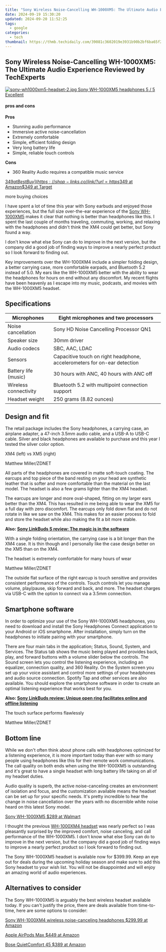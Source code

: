 ```yaml
---
title: "Sony Wireless Noise-Cancelling WH-1000XM5: The Ultimate Audio Experience Reviewed by TechExperts"
date: 2024-09-19 15:30:20
updated: 2024-09-20 11:52:25
tags:
  - google
categories:
  - tech
thumbnail: https://thmb.techidaily.com/39081c3602019e3931b90b2bf6ba65f285840198c689fcbfa16aad9f4c667d5e.jpg
---
```


## Sony Wireless Noise-Cancelling WH-1000XM5: The Ultimate Audio Experience Reviewed by TechExperts

[![sony-wh1000xm5-headset-2.jpg](https://www.zdnet.com/a/img/2022/10/12/bf974597-e7db-4c73-b173-a3596901c41f/sony-wh1000xm5-headset-2.jpg) Sony WH-1000XM5 headphones 5 / 5  Excellent](https://shop-links.co/link/?url=https%3A%2F%2Fwww.bestbuy.com%2Fsite%2Fsony-wh-1000xm5-wireless-noise-canceling-over-the-ear-headphones-black%2F6505727.p%3FskuId%3D6505727&publisher_slug=itechdaily19598&exclusive=1) 

#### pros and cons

**Pros** 
* Stunning audio performance
* Immersive active noise-cancellation
* Extremely comfortable
* Simple, efficient folding design
* Very long battery life
* Simple, reliable touch controls

**Cons** 
* 360 Reality Audio requires a compatible music service

[$349 at Best Buy](https://shop-links.co/link/?url=https%3A%2F%2Fwww.bestbuy.com%2Fsite%2Fsony-wh-1000xm5-wireless-noise-canceling-over-the-ear-headphones-black%2F6505727.p%3FskuId%3D6505727&publisher_slug=itechdaily19598&exclusive=1)[$349 at Amazon](https://buy.geni.us/Proxy.ashx?TSID=368250&GR%5FURL=https%3A%2F%2Fwww.amazon.com%2FSony-WH-1000XM5-Canceling-Headphones-Hands-Free%2Fdp%2FB09XS7JWHH%2F%3Ftag%3Dzd-buy-button-20%26ascsubtag%3D%5F%5FCOM%5FCLICK%5FID%5F%5F%7C9928fd5d-3856-46f8-b6d5-67c9a3170fc2%7Cdtp&dtb=1)[$349 at Target](https://shop-links.co/link/?url=https%3A%2F%2Fwww.target.com%2Fp%2Fsony-wh-1000xm5-bluetooth-wireless-noise-canceling-headphones-black%2F-%2FA-86314264&publisher_slug=itechdaily19598&exclusive=1)

more buying choices 

I have spent a lot of time this year with Sony earbuds and enjoyed those experiences, but the full size over-the-ear experience of the [Sony WH-1000XM5](https://electronics.sony.com/audio/headphones/all-headphones/p/wh1000xm5-s) makes it clear that nothing is better than headphones like this. I spent the last couple of months traveling, commuting, working, and relaxing with the headphones and didn't think the XM4 could get better, but Sony found a way.

I don't know what else Sony can do to improve in the next version, but the company did a good job of finding ways to improve a nearly perfect product so I look forward to finding out. 

Key improvements over the WH-1000XM4 include a simpler folding design, a better carrying case, more comfortable earpads, and Bluetooth 5.2 instead of 5.0\. My ears like the WH-1000XM5 better with the ability to wear the headphones for hours on end without any discomfort. My recent flights have been heavenly as I escape into my music, podcasts, and movies with the WH-1000XM5 headset.

## Specifications

| Microphones           | Eight microphones and two processors                                     |
| --------------------- | ------------------------------------------------------------------------ |
| Noise cancellation    | Sony HD Noise Cancelling Processor QN1                                   |
| Speaker size          | 30mm driver                                                              |
| Audio codecs          | SBC, AAC, LDAC                                                           |
| Sensors               | Capacitive touch on right headphone, accelerometers for on-ear detection |
| Battery life (music)  | 30 hours with ANC, 40 hours with ANC off                                 |
| Wireless connectivity | Bluetooth 5.2 with multipoint connection support                         |
| Headset weight        | 250 grams (8.82 ounces)                                                  |

## Design and fit

The retail package includes the Sony headphones, a carrying case, an airplane adapter, a 47-inch 3.5mm audio cable, and a USB-A to USB-C cable. Silver and black headphones are available to purchase and this year I tested the silver color option.

XM4 (left) vs XM5 (right)

Matthew Miller/ZDNET

All parts of the headphones are covered in matte soft-touch coating. The earcups and top piece of the band resting on your head are synthetic leather that is softer and more comfortable than the material on the last model. The headset is also a few grams lighter than the XM4 headset.

The earcups are longer and more oval-shaped, fitting on my larger ears better than the XM4\. This has resulted in me being able to wear the XM5 for a full day with zero discomfort. The earcups only fold down flat and do not rotate in like we saw on the XM4\. This makes for an easier process to fold and store the headset while also making the fit a bit more stable.

**Also: [Sony LinkBuds S review: The magic is in the software](https://www.zdnet.com/article/sony-linkbuds-s-review/)**

With a single folding orientation, the carrying case is a bit longer than the XM4 case. It is thin though and I personally like the case design better on the XM5 than on the XM4.

The headset is extremely comfortable for many hours of wear

Matthew Miller/ZDNET

The outside flat surface of the right earcup is touch sensitive and provides consistent performance of the controls. Touch controls let you manage volume, play/pause, skip forward and back, and more. The headset charges via USB-C with the option to connect via a 3.5mm connection.

## Smartphone software

In order to optimize your use of the Sony WH-1000XM5 headphones, you need to download and install the Sony Headphones Connect application to your Android or iOS smartphone. After installation, simply turn on the headphones to initiate pairing with your smartphone.

There are four main tabs in the application; Status, Sound, System, and Services. The Status tab shows the music being played and provides back, play, and forward buttons with a volume slider below the controls. The Sound screen lets you control the listening experience, including an equalizer, connection quality, and 360 Reality. On the System screen you set up your voice assistant and control more settings of your headphones and audio source connection. Spotify Tap and other services are also available. You should explore the smartphone software in order to create an optimal listening experience that works best for you.

**Also: [Sony LinkBuds review: Unique open ring facilitates online and offline listening](https://www.zdnet.com/article/sony-linkbuds-review/)**

The touch surface performs flawlessly

Matthew Miller/ZDNET

## Bottom line

While we don't often think about phone calls with headphones optimized for a listening experience, it is more important today than ever with so many people using headphones like this for their remote work communications. The call quality on both ends when using the WH-1000XM5 is outstanding and it's great to have a single headset with long battery life taking on all of my headset duties.

Audio quality is superb, the active noise-canceling creates an environment of isolation and focus, and the customization available means the headset can be set up for your specific needs. It's pretty incredible to hear the change in noise cancellation over the years with no discernible white noise heard on this latest Sony model.

[Sony WH-1000XM5 $289 at Walmart](https://goto.walmart.com/c/5597632/565706/9383?sharedid=cnet&partnerpropertyid=235399&u=https%3A%2F%2Fwww.walmart.com%2Fip%2FSony-WH-1000XM5-The-Best-Wireless-Noise-Canceling-Headphones-Black%2F386006068&subId1=zd-__COM_CLICK_ID__-dtp)

I thought the previous [WH-1000XM4 headset](https://buy.geni.us/Proxy.ashx?TSID=368250&GR%5FURL=https%3A%2F%2Fwww.amazon.com%2FSony-WH-1000XM4-Canceling-Headphones-phone-call%2Fdp%2FB0863FR3S9%3Fth%3D1%26tag%3Dzd-buy-button-20%26ascsubtag%3D%5F%5FCOM%5FCLICK%5FID%5F%5F%7C9928fd5d-3856-46f8-b6d5-67c9a3170fc2%7Cdtp&dtb=1) was nearly perfect so I was pleasantly surprised by the improved comfort, noise canceling, and call performance of the WH-1000XM5\. I don't know what else Sony can do to improve in the next version, but the company did a good job of finding ways to improve a nearly perfect product so I look forward to finding out.

The Sony WH-1000XM5 headset is available now for $399.99\. Keep an eye out for deals during the upcoming holiday season and make sure to add this Sony headset to your wish list. You will not be disappointed and will enjoy an amazing world of audio experiences.

## Alternatives to consider

The Sony WH-1000XM5 is arguably the best wireless headset available today. If you can't justify the price, there are deals available from time-to-time, here are some options to consider:

[Sony WH-1000XM4 wireless noise-canceling headphones $299.99 at Amazon](https://buy.geni.us/Proxy.ashx?TSID=368250&GR%5FURL=https%3A%2F%2Fwww.amazon.com%2Fdp%2FB0863TXGM3%3FlinkCode%3Dogi%26th%3D1%26psc%3D1%26tag%3Dzd-buy-button-20%26ascsubtag%3D%5F%5FCOM%5FCLICK%5FID%5F%5F%7C9928fd5d-3856-46f8-b6d5-67c9a3170fc2%7Cdtp&dtb=1)

[Apple AirPods Max $449 at Amazon](https://buy.geni.us/Proxy.ashx?TSID=368250&GR%5FURL=https%3A%2F%2Fwww.amazon.com%2Fdp%2FB08PZHYWJS%2Fref%3Dasc%5Fdf%5FB08PZHYWJS1726311600000%3Fcreative%3D395261%26creativeASIN%3DB08PZHYWJS%26linkCode%3Dasn%26tag%3Dzd-buy-button-20%26ascsubtag%3D%5F%5FCOM%5FCLICK%5FID%5F%5F%7C9928fd5d-3856-46f8-b6d5-67c9a3170fc2%7Cdtp&dtb=1)

[Bose QuietComfort 45 $389 at Amazon](https://buy.geni.us/Proxy.ashx?TSID=368250&GR%5FURL=https%3A%2F%2Fwww.amazon.com%2Fdp%2FB0B7KCP6SL%3FlinkCode%3Dogi%26th%3D1%26psc%3D1%26tag%3Dzd-buy-button-20%26ascsubtag%3D%5F%5FCOM%5FCLICK%5FID%5F%5F%7C9928fd5d-3856-46f8-b6d5-67c9a3170fc2%7Cdtp&dtb=1)

<ins class="adsbygoogle"
     style="display:block"
     data-ad-format="autorelaxed"
     data-ad-client="ca-pub-7571918770474297"
     data-ad-slot="1223367746"></ins>



<ins class="adsbygoogle"
     style="display:block"
     data-ad-client="ca-pub-7571918770474297"
     data-ad-slot="8358498916"
     data-ad-format="auto"
     data-full-width-responsive="true"></ins>
